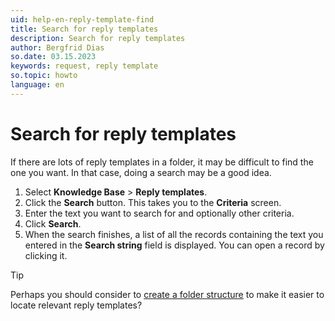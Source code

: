 ```yaml
---
uid: help-en-reply-template-find
title: Search for reply templates
description: Search for reply templates
author: Bergfrid Dias
so.date: 03.15.2023
keywords: request, reply template
so.topic: howto
language: en
---
```


# Search for reply templates

If there are lots of reply templates in a folder, it may be difficult to find the one you want. In that case, doing a search may be a good idea.

1. Select **Knowledge Base** > **Reply templates**.
2. Click the **Search** button. This takes you to the **Criteria** screen.
3. Enter the text you want to search for and optionally other criteria.
4. Click **Search**.
5. When the search finishes, a list of all the records containing the text you entered in the **Search string** field is displayed. You can open a record by clicking it.

> [!TIP]
> Perhaps you should consider to [create a folder structure][2] to make it easier to locate relevant reply templates?

<!-- Referenced links -->
[2]: manage-folders.md

<!-- Referenced images -->
